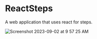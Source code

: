 # ReactSteps
A web application that uses react for steps.


![Screenshot 2023-09-02 at 9 57 25 AM](https://github.com/SomilKSharma/ReactSteps/assets/120346284/d2f1ea76-4072-4ce4-a839-6953fd0d97c8)
